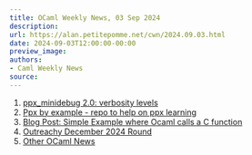 ```yaml
---
title: OCaml Weekly News, 03 Sep 2024
description:
url: https://alan.petitepomme.net/cwn/2024.09.03.html
date: 2024-09-03T12:00:00-00:00
preview_image:
authors:
- Caml Weekly News
source:
---
```


<ol><li><a href="https://alan.petitepomme.net/cwn/2024.09.03.html#1">ppx_minidebug 2.0: verbosity levels</a></li><li><a href="https://alan.petitepomme.net/cwn/2024.09.03.html#2">Ppx by example - repo to help on ppx learning</a></li><li><a href="https://alan.petitepomme.net/cwn/2024.09.03.html#3">Blog Post: Simple Example where Ocaml calls a C function</a></li><li><a href="https://alan.petitepomme.net/cwn/2024.09.03.html#4">Outreachy December 2024 Round</a></li><li><a href="https://alan.petitepomme.net/cwn/2024.09.03.html#5">Other OCaml News</a></li></ol>
